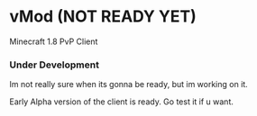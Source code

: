 # vMod (NOT READY YET)
Minecraft 1.8 PvP Client 


### Under Development
Im not really sure when its gonna be ready, but im working on it. 

Early Alpha version of the client is ready. Go test it if u want.
